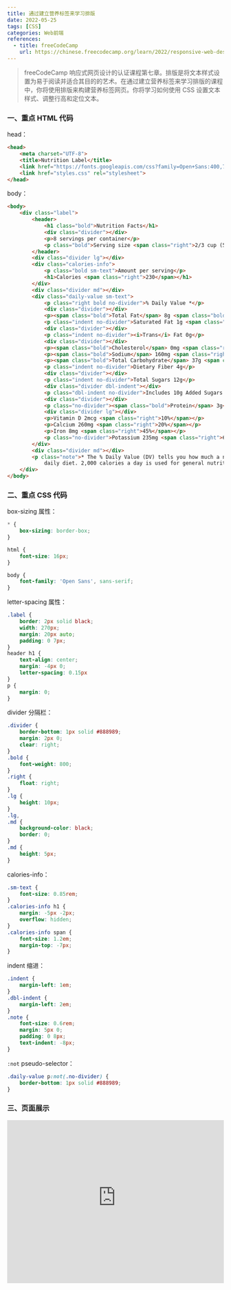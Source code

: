 ```yaml
---
title: 通过建立营养标签来学习排版
date: 2022-05-25
tags: [CSS]
categories: Web前端
references: 
  - title: freeCodeCamp
    url: https://chinese.freecodecamp.org/learn/2022/responsive-web-design
---
```


> freeCodeCamp 响应式网页设计的认证课程第七章。排版是将文本样式设置为易于阅读并适合其目的的艺术。在通过建立营养标签来学习排版的课程中，你将使用排版来构建营养标签网页。你将学习如何使用 CSS 设置文本样式、调整行高和定位文本。

<!--more-->

### 一、重点 HTML 代码

head：

```html
<head>
    <meta charset="UTF-8">
    <title>Nutrition Label</title>
    <link href="https://fonts.googleapis.com/css?family=Open+Sans:400,700,800" rel="stylesheet">
    <link href="styles.css" rel="stylesheet">
</head>
```

body：

```html
<body>
    <div class="label">
        <header>
            <h1 class="bold">Nutrition Facts</h1>
            <div class="divider"></div>
            <p>8 servings per container</p>
            <p class="bold">Serving size <span class="right">2/3 cup (55g)</span></p>
        </header>
        <div class="divider lg"></div>
        <div class="calories-info">
            <p class="bold sm-text">Amount per serving</p>
            <h1>Calories <span class="right">230</span></h1>
        </div>
        <div class="divider md"></div>
        <div class="daily-value sm-text">
            <p class="right bold no-divider">% Daily Value *</p>
            <div class="divider"></div>
            <p><span class="bold">Total Fat</span> 8g <span class="bold right">10%</span></p>
            <p class="indent no-divider">Saturated Fat 1g <span class="bold right">5%</span></p>
            <div class="divider"></div>
            <p class="indent no-divider"><i>Trans</i> Fat 0g</p>
            <div class="divider"></div>
            <p><span class="bold">Cholesterol</span> 0mg <span class="right bold">0%</span></p>
            <p><span class="bold">Sodium</span> 160mg <span class="right bold">7%</span></p>
            <p><span class="bold">Total Carbohydrate</span> 37g <span class="right bold">13%</span></p>
            <p class="indent no-divider">Dietary Fiber 4g</p>
            <div class="divider"></div>
            <p class="indent no-divider">Total Sugars 12g</p>
            <div class="divider dbl-indent"></div>
            <p class="dbl-indent no-divider">Includes 10g Added Sugars <span class="right bold">20%</span>
            <div class="divider"></div>
            <p class="no-divider"><span class="bold">Protein</span> 3g</p>
            <div class="divider lg"></div>
            <p>Vitamin D 2mcg <span class="right">10%</span></p>
            <p>Calcium 260mg <span class="right">20%</span></p>
            <p>Iron 8mg <span class="right">45%</span></p>
            <p class="no-divider">Potassium 235mg <span class="right">6%</span></p>
        </div>
        <div class="divider md"></div>
        <p class="note">* The % Daily Value (DV) tells you how much a nutrient in a serving of food contributes to a
            daily diet. 2,000 calories a day is used for general nutrition advice.</p>
    </div>
</body>
```

### 二、重点 CSS 代码

box-sizing 属性：

```CSS
* {
    box-sizing: border-box;
}

html {
    font-size: 16px;
}

body {
    font-family: 'Open Sans', sans-serif;
}
```

letter-spacing 属性：

```css
.label {
    border: 2px solid black;
    width: 270px;
    margin: 20px auto;
    padding: 0 7px;
}
header h1 {
    text-align: center;
    margin: -4px 0;
    letter-spacing: 0.15px
}
p {
    margin: 0;
}
```

divider 分隔栏：

```CSS
.divider {
    border-bottom: 1px solid #888989;
    margin: 2px 0;
    clear: right;
}
.bold {
    font-weight: 800;
}
.right {
    float: right;
}
.lg {
    height: 10px;
}
.lg,
.md {
    background-color: black;
    border: 0;
}
.md {
    height: 5px;
}
```

calories-info：

```CSS
.sm-text {
    font-size: 0.85rem;
}
.calories-info h1 {
    margin: -5px -2px;
    overflow: hidden;
}
.calories-info span {
    font-size: 1.2em;
    margin-top: -7px;
}
```

indent 缩进：

```CSS
.indent {
    margin-left: 1em;
}
.dbl-indent {
    margin-left: 2em;
}
.note {
    font-size: 0.6rem;
    margin: 5px 0;
    padding: 0 8px;
    text-indent: -8px;
}
```

`:not` pseudo-selector：

```CSS
.daily-value p:not(.no-divider) {
    border-bottom: 1px solid #888989;
}
```

### 三、页面展示

<div style="position: relative; width: 100%; height: 0; padding-bottom: 75%;">
    <iframe src="https://free-code-camp-demo.vercel.app/响应式网页设计/通过建立营养标签来学习排版/index.html" border="0" frameborder="no" framespacing="0" allowfullscreen="true" style="position: absolute; width: 100%; height: 100%; left: 0; top: 0;"></iframe>
</div>
